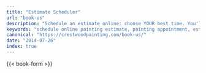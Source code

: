 ```yaml
---
title: "Estimate Scheduler"
url: "book-us"
description: "Schedule an estimate online: choose YOUR best time. You'll get a quick confirmation, then a reminder 24 hrs before. Easy."
keywords: "schedule online painting estimate, painting appointment, estimate schedule appointment"
canonical: "https://crestwoodpainting.com/book-us/"
date: "2014-07-26"
index: true
---
```


{{< book-form >}}

